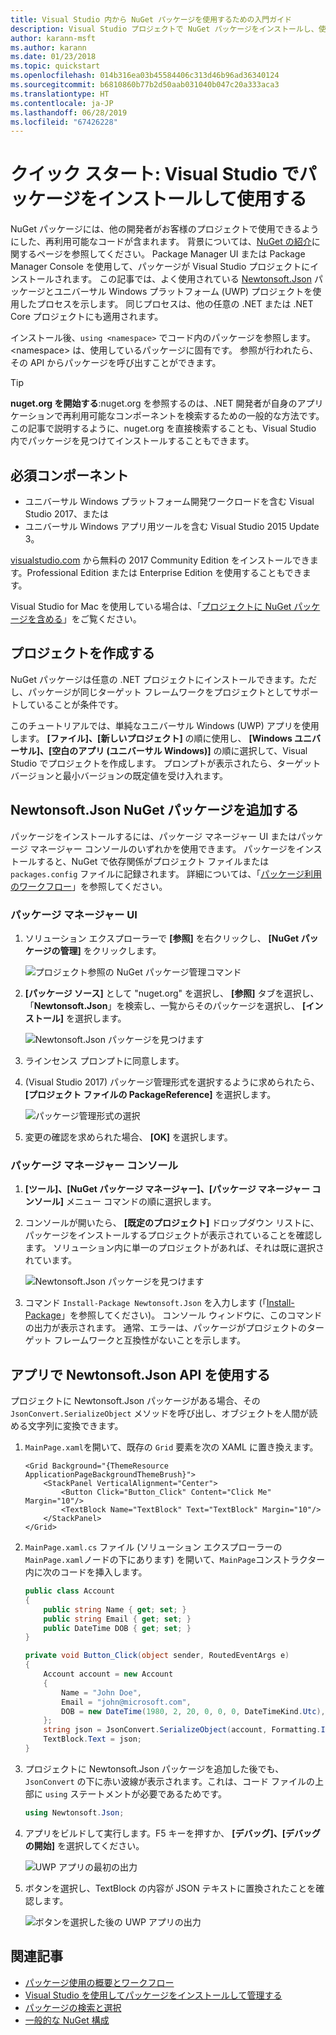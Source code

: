```yaml
---
title: Visual Studio 内から NuGet パッケージを使用するための入門ガイド
description: Visual Studio プロジェクトで NuGet パッケージをインストールし、使用するプロセスを説明したチュートリアル。
author: karann-msft
ms.author: karann
ms.date: 01/23/2018
ms.topic: quickstart
ms.openlocfilehash: 014b316ea03b45584406c313d46b96ad36340124
ms.sourcegitcommit: b6810860b77b2d50aab031040b047c20a333aca3
ms.translationtype: HT
ms.contentlocale: ja-JP
ms.lasthandoff: 06/28/2019
ms.locfileid: "67426228"
---
```

# <a name="quickstart-install-and-use-a-package-in-visual-studio"></a>クイック スタート: Visual Studio でパッケージをインストールして使用する

NuGet パッケージには、他の開発者がお客様のプロジェクトで使用できるようにした、再利用可能なコードが含まれます。 背景については、[NuGet の紹介](../What-is-NuGet.md)に関するページを参照してください。 Package Manager UI または Package Manager Console を使用して、パッケージが Visual Studio プロジェクトにインストールされます。 この記事では、よく使用されている [Newtonsoft.Json](https://www.nuget.org/packages/Newtonsoft.Json/) パッケージとユニバーサル Windows プラットフォーム (UWP) プロジェクトを使用したプロセスを示します。 同じプロセスは、他の任意の .NET または .NET Core プロジェクトにも適用されます。

インストール後、`using <namespace>` でコード内のパッケージを参照します。\<namespace\> は、使用しているパッケージに固有です。 参照が行われたら、その API からパッケージを呼び出すことができます。

> [!Tip]
> **nuget.org を開始する**:nuget.org を参照するのは、.NET 開発者が自身のアプリケーションで再利用可能なコンポーネントを検索するための一般的な方法です。 この記事で説明するように、nuget.org を直接検索することも、Visual Studio 内でパッケージを見つけてインストールすることもできます。

## <a name="prerequisites"></a>必須コンポーネント

- ユニバーサル Windows プラットフォーム開発ワークロードを含む Visual Studio 2017、または
- ユニバーサル Windows アプリ用ツールを含む Visual Studio 2015 Update 3。

[visualstudio.com](https://www.visualstudio.com/) から無料の 2017 Community Edition をインストールできます。Professional Edition または Enterprise Edition を使用することもできます。

Visual Studio for Mac を使用している場合は、「[プロジェクトに NuGet パッケージを含める](/visualstudio/mac/nuget-walkthrough)」をご覧ください。

## <a name="create-a-project"></a>プロジェクトを作成する

NuGet パッケージは任意の .NET プロジェクトにインストールできます。ただし、パッケージが同じターゲット フレームワークをプロジェクトとしてサポートしていることが条件です。

このチュートリアルでは、単純なユニバーサル Windows (UWP) アプリを使用します。 **[ファイル]、[新しいプロジェクト]** の順に使用し、 **[Windows ユニバーサル]、[空白のアプリ (ユニバーサル Windows)]** の順に選択して、Visual Studio でプロジェクトを作成します。 プロンプトが表示されたら、ターゲット バージョンと最小バージョンの既定値を受け入れます。

## <a name="add-the-newtonsoftjson-nuget-package"></a>Newtonsoft.Json NuGet パッケージを追加する

パッケージをインストールするには、パッケージ マネージャー UI またはパッケージ マネージャー コンソールのいずれかを使用できます。 パッケージをインストールすると、NuGet で依存関係がプロジェクト ファイルまたは `packages.config` ファイルに記録されます。 詳細については、「[パッケージ利用のワークフロー](../consume-packages/Overview-and-Workflow.md)」を参照してください。

### <a name="package-manager-ui"></a>パッケージ マネージャー UI

1. ソリューション エクスプローラーで **[参照]** を右クリックし、 **[NuGet パッケージの管理]** をクリックします。

    ![プロジェクト参照の NuGet パッケージ管理コマンド](media/QS_Use-02-ManageNuGetPackages.png)

1. **[パッケージ ソース]** として "nuget.org" を選択し、 **[参照]** タブを選択し、「**Newtonsoft.Json**」を検索し、一覧からそのパッケージを選択し、 **[インストール]** を選択します。

    ![Newtonsoft.Json パッケージを見つけます](media/QS_Use-03-NewtonsoftJson.png)

1. ラインセンス プロンプトに同意します。

1. (Visual Studio 2017) パッケージ管理形式を選択するように求められたら、 **[プロジェクト ファイルの PackageReference]** を選択します。

    ![パッケージ管理形式の選択](media/QS_Use-03b-SelectFormat.png)

1. 変更の確認を求められた場合、 **[OK]** を選択します。

### <a name="package-manager-console"></a>パッケージ マネージャー コンソール

1. **[ツール]、[NuGet パッケージ マネージャー]、[パッケージ マネージャー コンソール]** メニュー コマンドの順に選択します。

1. コンソールが開いたら、 **[既定のプロジェクト]** ドロップダウン リストに、パッケージをインストールするプロジェクトが表示されていることを確認します。 ソリューション内に単一のプロジェクトがあれば、それは既に選択されています。

    ![Newtonsoft.Json パッケージを見つけます](media/QS_Use-08-Console1.png)

1. コマンド `Install-Package Newtonsoft.Json` を入力します (「[Install-Package](../tools/ps-ref-install-package.md)」を参照してください)。 コンソール ウィンドウに、このコマンドの出力が表示されます。 通常、エラーは、パッケージがプロジェクトのターゲット フレームワークと互換性がないことを示します。

## <a name="use-the-newtonsoftjson-api-in-the-app"></a>アプリで Newtonsoft.Json API を使用する

プロジェクトに Newtonsoft.Json パッケージがある場合、その `JsonConvert.SerializeObject` メソッドを呼び出し、オブジェクトを人間が読める文字列に変換できます。

1. `MainPage.xaml`を開いて、既存の `Grid` 要素を次の XAML に置き換えます。

    ```xaml
    <Grid Background="{ThemeResource ApplicationPageBackgroundThemeBrush}">
        <StackPanel VerticalAlignment="Center">
            <Button Click="Button_Click" Content="Click Me" Margin="10"/>
            <TextBlock Name="TextBlock" Text="TextBlock" Margin="10"/>
        </StackPanel>
    </Grid>
    ```

1. `MainPage.xaml.cs` ファイル (ソリューション エクスプローラーの `MainPage.xaml`ノードの下にあります) を開いて、`MainPage`コンストラクター内に次のコードを挿入します。

    ```cs
    public class Account
    {
        public string Name { get; set; }
        public string Email { get; set; }
        public DateTime DOB { get; set; }
    }

    private void Button_Click(object sender, RoutedEventArgs e)
    {
        Account account = new Account
        {
            Name = "John Doe",
            Email = "john@microsoft.com",
            DOB = new DateTime(1980, 2, 20, 0, 0, 0, DateTimeKind.Utc),
        };
        string json = JsonConvert.SerializeObject(account, Formatting.Indented);
        TextBlock.Text = json;
    }
    ```

1. プロジェクトに Newtonsoft.Json パッケージを追加した後でも、`JsonConvert` の下に赤い波線が表示されます。これは、コード ファイルの上部に `using` ステートメントが必要であるためです。

    ```cs
    using Newtonsoft.Json;
    ```

1. アプリをビルドして実行します。F5 キーを押すか、 **[デバッグ]、[デバッグの開始]** を選択してください。

    ![UWP アプリの最初の出力](media/QS_Use-06-AppStart.png)

1. ボタンを選択し、TextBlock の内容が JSON テキストに置換されたことを確認します。

    ![ボタンを選択した後の UWP アプリの出力](media/QS_Use-07-AppEnd.png)

## <a name="related-articles"></a>関連記事

- [パッケージ使用の概要とワークフロー](../consume-packages/overview-and-workflow.md)
- [Visual Studio を使用してパッケージをインストールして管理する](../tools/package-manager-ui.md)
- [パッケージの検索と選択](../consume-packages/finding-and-choosing-packages.md)
- [一般的な NuGet 構成](../consume-packages/configuring-nuget-behavior.md)
